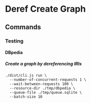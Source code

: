 # Deref Create Graph

## Commands

### Testing

#### DBpedia

##### Create a graph by dereferencing IRIs

    ./dist/cli.js run \
      --number-of-concurrent-requests 1 \
      --wait-between-requests 100 \
      --resource-dir ./tmp/dbpedia \
      --queue-file ./tmp/queue.sqlite \
      --batch-size 10
